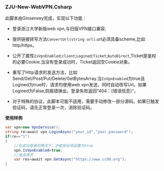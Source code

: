 ### ZJU-New-WebVPN.Csharp

此脚本由Ginsenvey完成，实现以下功能：

- 登录浙江大学新版web vpn,与旧版VPN接口兼容;

- 提供链接转写方法`ConvertUrl(string url)`.url必须具备scheme,比如http/https。

- 公开了属性`IsVpnEnabled`;`client`;`Logined`;`Ticket`;`AutoDirect`,Ticket是鉴权的必要Cookie.当没有登录成功时，Ticket返回空Cookie对象。

- 重写了Http请求的发送方法，比如Send/Get/Post/Put/Delete/GetBytesArray.当`IsVpnEnabled`为true且Logined为true时，请求均使用web vpn发送，同时自动改写Url。如果Logined为False,则报错弹出。登录失败返回“404：{错误信息}”。

- 对于特殊的协议，此脚本可能不适用，需要手动修改一部分源码。如果已触发验证码，请先正常登录一次，消除验证码。

**使用样例**

```csharp
var vpn=new VpnService();
string re=await vpn.LoginAsync("your_id","your_password");
if(re=="1")
{
    //在成功登录的情况下，才能安全地设置为true
    vpn.IsVpnEnabled=true;
    //发送请求
    var res=await vpn.GetAsync("https://www.cc98.org");
}

```

